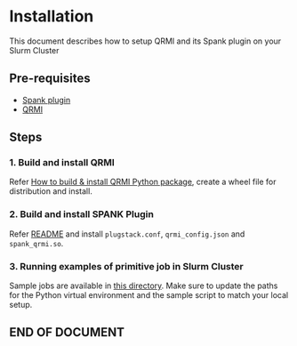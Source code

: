 # Installation

This document describes how to setup QRMI and its Spank plugin on your Slurm Cluster


## Pre-requisites

- [Spank plugin](./plugins/spank_qrmi#prerequisites)
- [QRMI](https://github.com/qiskit-community/qrmi/blob/main/INSTALL.md#prerequisites)


## Steps

### 1. Build and install QRMI

Refer [How to build & install QRMI Python package](https://github.com/qiskit-community/qrmi/blob/main/INSTALL.md#how-to-build--install-qrmi-python-package), create a wheel file for distribution and install.

### 2. Build and install SPANK Plugin

Refer [README](https://github.com/ohtanim/spank-plugins/tree/set_qrmi_loglevel/plugins/spank_qrmi) and install `plugstack.conf`, `qrmi_config.json` and `spank_qrmi.so`.

### 3. Running examples of primitive job in Slurm Cluster

Sample jobs are available in [this directory](./demo/qrmi/jobs). Make sure to update the paths for the Python virtual environment and the sample script to match your local setup.

## END OF DOCUMENT
